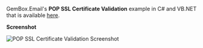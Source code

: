 GemBox.Email's **POP SSL Certificate Validation** example in C# and VB.NET that is available [here](https://www.gemboxsoftware.com/email/examples/ssl-certificate-validation-pop/706).

**Screenshot**

![POP SSL Certificate Validation Screenshot](https://www.gemboxsoftware.com/Email/Examples/Content/SslConnect.png)